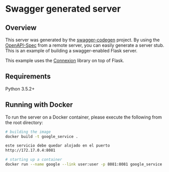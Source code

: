 # Swagger generated server

## Overview
This server was generated by the [swagger-codegen](https://github.com/swagger-api/swagger-codegen) project. By using the
[OpenAPI-Spec](https://github.com/swagger-api/swagger-core/wiki) from a remote server, you can easily generate a server stub.  This
is an example of building a swagger-enabled Flask server.

This example uses the [Connexion](https://github.com/zalando/connexion) library on top of Flask.

## Requirements
Python 3.5.2+

## Running with Docker

To run the server on a Docker container, please execute the following from the root directory:

```bash
# building the image
docker build -t google_service .

este servicio debe quedar alojado en el puerto
http://172.17.0.4:8081

# starting up a container
docker run --name google --link user:user -p 8081:8081 google_service
```